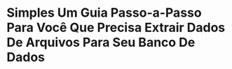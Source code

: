 # Simples Um Guia Passo-a-Passo Para Você Que Precisa Extrair Dados De Arquivos Para Seu Banco De Dados

